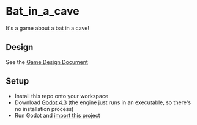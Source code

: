 # Bat_in_a_cave
It's a game about a bat in a cave!

## Design
See the [Game Design Document](https://docs.google.com/document/d/1ANS0HcFRZCr9YxrEXMzYgt4JukKyWN3T42cSc4_9IYc/edit?tab=t.0)

## Setup
- Install this repo onto your workspace
- Download [Godot 4.3](https://godotengine.org/) (the engine just runs in an executable, so there's no installation process)
- Run Godot and [import this project](https://docs.godotengine.org/en/stable/tutorials/editor/project_manager.html#opening-and-importing-projects)
